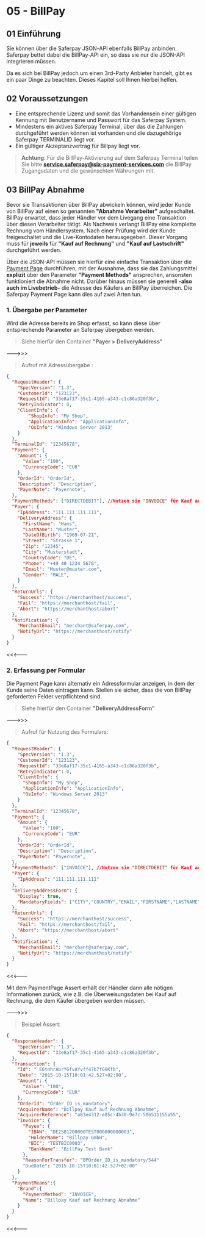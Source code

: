# 05 - BillPay

## <a name="bp-start"></a> 01 Einführung

Sie können über die Saferpay JSON-API ebenfalls BillPay anbinden.
Saferpay bettet dabei die BillPay-API ein, so dass sie nur die JSON-API integrieren müssen.

Da es sich bei BillPay jedoch um einen 3rd-Party Anbieter handelt, gibt es ein paar Dinge zu beachten.
Dieses Kapitel soll Ihnen hierbei helfen.

## <a name="bp-requirement"></a> 02 Voraussetzungen

* Eine entsprechende Lizenz und somit das Vorhandensein einer gültigen Kennung mit Benutzername und Passwort für das Saferpay System.
* Mindestens ein aktives Saferpay Terminal, über das die Zahlungen durchgeführt werden können ist vorhanden und die dazugehörige Saferpay TERMINALID liegt vor.
* Ein gültiger Akzeptanzvertrag für Billpay liegt vor.

>
>    <i class="glyphicon glyphicon-hand-right"></i> **Achtung**: Für die BillPay-Aktivierung auf dem Saferpay Terminal teilen Sie bitte **service.saferpay@six-payment-services.com** die BillPay Zugangsdaten und die gewünschten Währungen mit.
>

## <a name="bp-approval"></a> 03 BillPay Abnahme

Bevor sie Transaktionen über BillPay abwickeln können, wird jeder Kunde von BillPay auf einen so genannten **"Abnahme Verarbeiter"** aufgeschaltet. BillPay erwartet, dass jeder Händler vor dem Livegang eine Transaktion über diesen Verarbeiter tätigt. Als Nachweis verlangt BillPay eine komplette Rechnung vom Händlersystem. Nach einer Prüfung wird der Kunde freigeschaltet und die Live-Kontodaten herausgegeben. Dieser Vorgang muss für **jeweils** für **"Kauf auf Rechnung"** und **"Kauf auf Lastschrift"** durchgeführt werden.

Über die JSON-API müssen sie hierfür eine einfache Transaktion über die [Payment Page](https://saferpay.github.io/jsonapi/#Payment_v1_PaymentPage_Initialize) durchführen, mit der Ausnahme, dass sie das Zahlungsmittel **explizit** über den Parameter **"Payment Methods"** ansprechen, ansonsten funktioniert die Abnahme nicht.
Darüber hinaus müssen sie generell **-also auch im Livebetrieb-** die Adresse des Käufers an BillPay überreichen. Die Saferpay Payment Page kann dies auf zwei Arten tun.

### 1. Übergabe per Parameter

Wird die Adresse bereits im Shop erfasst, so kann diese über entsprechende Parameter an Saferpay übergeben werden.

>
>    <i class="glyphicon glyphicon-hand-right"></i> Siehe hierfür den Container **"Payer > DeliveryAddress"**
>

--->>>
>
>    <i class="glyphicon glyphicon-hand-right"></i> Aufruf mit Adressübergabe :
>
```json
{
  "RequestHeader": {
    "SpecVersion": "1.3", 
    "CustomerId": "123123", 
    "RequestId": "33e8af17-35c1-4165-a343-c1c86a320f3b", 
    "RetryIndicator": 0, 
    "ClientInfo": {
        "ShopInfo": "My Shop", 
        "ApplicationInfo": "ApplicationInfo", 
        "OsInfo": "Windows Server 2013"
    }
  }, 
  "TerminalId": "12345678", 
  "Payment": {
    "Amount": {
      "Value": "100", 
      "CurrencyCode": "EUR"
    }, 
    "OrderId": "OrderId", 
    "Description": "Description", 
    "PayerNote": "Payernote", 
  }, 
  "PaymentMethods": ["DIRECTDEBIT"], //Nutzen sie "INVOICE" für Kauf auf Rechnung!
  "Payer": {
    "IpAddress": "111.111.111.111",
    "DeliveryAddress": {
      "FirstName": "Hans",
      "LastName": "Muster",
      "DateOfBirth": "1969-07-21",
      "Street": "Strasse 1",
      "Zip": "12345",
      "City": "Musterstadt",
      "CountryCode": "DE",
      "Phone": "+49 40 1234 5678",
      "Email": "Muster@muster.com",
      "Gender": "MALE",
    }
  }, 
  "ReturnUrls": {
    "Success": "https://merchanthost/success", 
    "Fail": "https://merchanthost/fail", 
    "Abort": "https://merchanthost/abort"
  }, 
  "Notification": {
    "MerchantEmail": "merchant@saferpay.com", 
    "NotifyUrl": "https://merchanthost/notify"
  }
}
```
<<<---

### 2. Erfassung per Formular

Die Payment Page kann alternativ ein Adressformular anzeigen, in dem der Kunde seine Daten eintragen kann. Stellen sie sicher, dass die von BillPay geforderten Felder verpflichtend sind. 

>
>    <i class="glyphicon glyphicon-hand-right"></i> Siehe hierfür den Container **"DeliveryAddressForm"**
>

--->>>
>
>    <i class="glyphicon glyphicon-hand-right"></i> Aufruf für Nutzung des Formulars:
>
```json
{
  "RequestHeader": {
    "SpecVersion": "1.3", 
    "CustomerId": "123123", 
    "RequestId": "33e8af17-35c1-4165-a343-c1c86a320f3b", 
    "RetryIndicator": 0, 
    "ClientInfo": {
      "ShopInfo": "My Shop", 
      "ApplicationInfo": "ApplicationInfo", 
      "OsInfo": "Windows Server 2013"
    }
  }, 
  "TerminalId": "12345678", 
  "Payment": {
    "Amount": {
      "Value": "100", 
      "CurrencyCode": "EUR"
    }, 
    "OrderId": "OrderId", 
    "Description": "Description", 
    "PayerNote": "Payernote", 
  }, 
  "PaymentMethods": ["INVOICE"], //Nutzen sie "DIRECTDEBIT" für Kauf auf Lastschrift!
  "Payer": {
    "IpAddress": "111.111.111.111"
  },
  "DeliveryAddressForm": {
    "Display": true,
    "MandatoryFields": ["CITY","COUNTRY","EMAIL","FIRSTNAME","LASTNAME","PHONE","SALUTATION","STATE","STREET","ZIP"],
  },
  "ReturnUrls": {
    "Success": "https://merchanthost/success", 
    "Fail": "https://merchanthost/fail", 
    "Abort": "https://merchanthost/abort"
  }, 
  "Notification": {
    "MerchantEmail": "merchant@saferpay.com", 
    "NotifyUrl": "https://merchanthost/notify"
  }
}
```
<<<---

Mit dem PaymentPage Assert erhält der Händler dann alle nötigen Informationen zurück, wie z.B. die Überweisungsdaten bei Kauf auf Rechnung, die dem Käufer übergeben werden müssen.

--->>>
>
>    <i class="glyphicon glyphicon-hand-right"></i> Beispiel Assert:
>
```json
{
  "ResponseHeader": {
    "SpecVersion": "1.3", 
    "RequestId": "33e8af17-35c1-4165-a343-c1c86a320f3b", 
  },
  "Transaction": {
    "Id": " E6tnhrAbrYGfvAYvff47b7fG6Kfb",
    "Date": "2015-10-15T10:01:42.527+02:00",
    "Amount": {
      "Value": "100", 
      "CurrencyCode": "EUR"
    }, 
    "OrderId": "Order_ID_is_mandatory", 
    "AcquirerName": "Billpay Kauf auf Rechnung Abnahme",
    "AcquirerReference": "a83e4312-e85c-4b30-9e7c-50b511155a55",
    "Invoice": {
      "Payee": {
        "IBAN": "DE2501200000TEST000000000003", 
        "HolderName": "Billpay GmbH",
        "BIC": "TESTBIC0003",
        "BankName": "BillPay Test Bank"
      },
      "ReasonForTransfer": "BPOrder_ID_is_mandatory/544"      
      "DueDate": "2015-10-15T10:01:42.527+02:00"
    }
  },
  "PaymentMeans":{
    "Brand":{
      "PaymentMethod": "INVOICE",
      "Name": "Billpay Kauf auf Rechnung Abnahme"
    }
  }
}
```
<<<---
